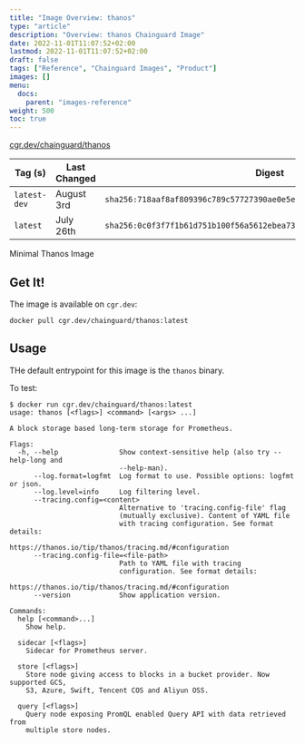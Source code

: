 ```yaml
---
title: "Image Overview: thanos"
type: "article"
description: "Overview: thanos Chainguard Image"
date: 2022-11-01T11:07:52+02:00
lastmod: 2022-11-01T11:07:52+02:00
draft: false
tags: ["Reference", "Chainguard Images", "Product"]
images: []
menu:
  docs:
    parent: "images-reference"
weight: 500
toc: true
---
```


[cgr.dev/chainguard/thanos](https://github.com/chainguard-images/images/tree/main/images/thanos)

| Tag (s)       | Last Changed | Digest                                                                    |
|---------------|--------------|---------------------------------------------------------------------------|
|  `latest-dev` | August 3rd   | `sha256:718aaf8af809396c789c57727390ae0e5e19b4df49462c2636c5a6aab227f59c` |
|  `latest`     | July 26th    | `sha256:0c0f3f7f1b61d751b100f56a5612ebea73afd9797e2e11c0e5041e8bc0d20166` |



Minimal Thanos Image

## Get It!

The image is available on `cgr.dev`:

```
docker pull cgr.dev/chainguard/thanos:latest
```

## Usage

THe default entrypoint for this image is the `thanos` binary.

To test:

```shell
$ docker run cgr.dev/chainguard/thanos:latest
usage: thanos [<flags>] <command> [<args> ...]

A block storage based long-term storage for Prometheus.

Flags:
  -h, --help               Show context-sensitive help (also try --help-long and
                           --help-man).
      --log.format=logfmt  Log format to use. Possible options: logfmt or json.
      --log.level=info     Log filtering level.
      --tracing.config=<content>
                           Alternative to 'tracing.config-file' flag
                           (mutually exclusive). Content of YAML file
                           with tracing configuration. See format details:
                           https://thanos.io/tip/thanos/tracing.md/#configuration
      --tracing.config-file=<file-path>
                           Path to YAML file with tracing
                           configuration. See format details:
                           https://thanos.io/tip/thanos/tracing.md/#configuration
      --version            Show application version.

Commands:
  help [<command>...]
    Show help.

  sidecar [<flags>]
    Sidecar for Prometheus server.

  store [<flags>]
    Store node giving access to blocks in a bucket provider. Now supported GCS,
    S3, Azure, Swift, Tencent COS and Aliyun OSS.

  query [<flags>]
    Query node exposing PromQL enabled Query API with data retrieved from
    multiple store nodes.
```

